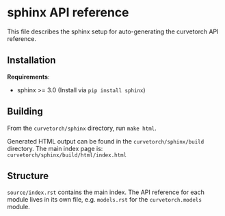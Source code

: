 # sphinx API reference

This file describes the sphinx setup for auto-generating the curvetorch API reference.


## Installation

**Requirements**:
- sphinx >= 3.0  (Install via `pip install sphinx`)


## Building

From the `curvetorch/sphinx` directory, run `make html`.

Generated HTML output can be found in the `curvetorch/sphinx/build` directory. The main index page is: `curvetorch/sphinx/build/html/index.html`


## Structure

`source/index.rst` contains the main index. The API reference for each module lives in its own file, e.g. `models.rst` for the `curvetorch.models` module.
